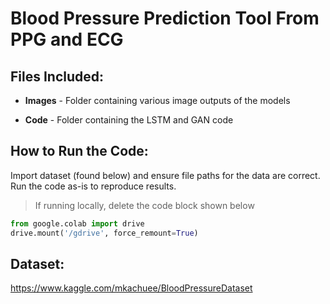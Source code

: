 # Blood Pressure Prediction Tool From PPG and ECG


## Files Included:

*  **Images** - Folder containing various image outputs of the models

*  **Code** - Folder containing the LSTM and GAN code

## How to Run the Code:

Import dataset (found below) and  ensure file paths for the data are correct. Run the code as-is to reproduce results.

> If running locally, delete the code block shown below

```python
from google.colab import drive
drive.mount('/gdrive', force_remount=True)
```

## Dataset:

https://www.kaggle.com/mkachuee/BloodPressureDataset

